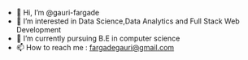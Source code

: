 - 👋 Hi, I’m @gauri-fargade
- 👀 I’m interested in Data Science,Data Analytics and Full Stack Web Development
- 🌱 I’m currently pursuing B.E in computer science
- 📫 How to reach me : fargadegauri@gmail.com


<!---
gauri-fargade/gauri-fargade is a ✨ special ✨ repository because its `README.md` (this file) appears on your GitHub profile.
You can click the Preview link to take a look at your changes.
--->
